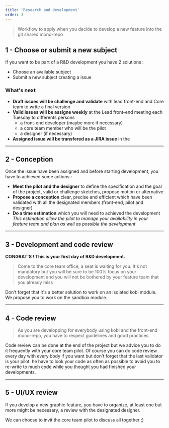```yaml
---
title: 'Research and development'
order: 3
---
```


> Workflow to apply when you decide to develop a new feature into the git shared mono-repo

## 1 - Choose or submit a new subject

If you want to be part of a R&D development you have 2 solutions :
* Choose an available subject <Link text="here" blank=true href="https://github.com/adeo/integration-web-core--socle/labels/R%26D"></Link>
* Submit a new subject creating a issue <Link text="here" blank=true href="https://github.com/adeo/integration-web-core--socle/issues/new/choose"></Link>

### What's next

* **Draft issues will be challenge and validate** with lead front-end and Core team to write a final version 
* **Valid issues will be assigne weekly** at the Lead front-end meeting each Tuesday to differents persons
    * a front-end developer (maybe more if necessary)
    * a core team member who will be the pilot
    * a designer (if necessary)
* **Assigned issue will be transfered as a JIRA issue** in the <Link text="IWC project" blank=true href="https://archidevlm.atlassian.net/browse/IWC-309"></Link>

---


## 2 - Conception

Once the issue have been assigned and before starting development, you have to achieved some actions :
* **Meet the pilot and the designer** to define the specification and the goal of the project, valid or challenge sketches, propose motion or alternative
* **Propose a conception** clear, precise and efficient which have been validated with all the designated members (front-end, pilot and designer)
* **Do a time estimation** which you will need to achieved the development </br>
_This estimation allow the pilot to manage your availability in your feature team and plan as well as possible the development_


---


## 3 - Development and code review

**CONGRAT'S ! This is your first day of R&D development.**

> Come to the core team office, a seat is waiting for you. It's not mandatory but you will be sure to be 100% focus on your development and you will not be bothered by your feature team that you already miss

Don't forget that it's a better solution to work on an isolated kobi module.</br>
We propose you to work on the sandbox module. 

<Link href="/Workflows/R&D/environment/" large="true" text="🛠️ Follow installation instructions" />

---


## 4 - Code review

> As you are developping for everybody using kobi and the front-end mono-repo, you have to respect guidelines and good practices.

Code review can be done at the end of the project but we advice you to do it frequently with your core team pilot.
Of course you can do code review every day with every body if you want but don't forget that the last validator is your pilot. he have to look your code as often as possible to avoid you to re-write to much code while you thought you had finished your developments.


---


## 5 - UI/UX review

If you develop a new graphic feature, you have to organize, at least one but more might be necessary, a review with the designated designer.

We can choose to invit the core team pilot to discuss all together ;)